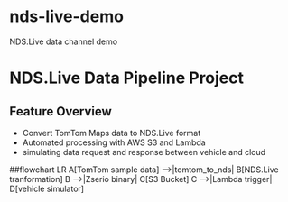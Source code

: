 # nds-live-demo
NDS.Live data channel demo
# NDS.Live Data Pipeline Project

## Feature Overview
- Convert TomTom Maps data to NDS.Live format
- Automated processing with AWS S3 and Lambda
- simulating data request and response between vehicle and cloud


##flowchart LR
    A[TomTom sample data] -->|tomtom_to_nds| B[NDS.Live tranformation]
    B -->|Zserio binary| C[S3 Bucket]
    C -->|Lambda trigger| D[vehicle simulator]
